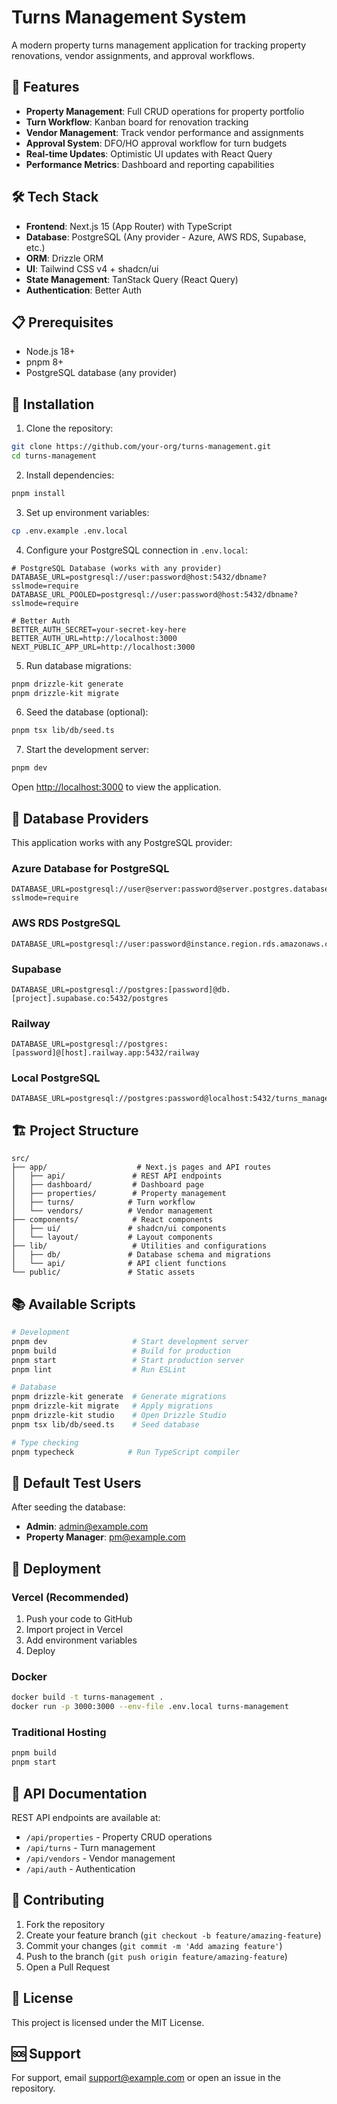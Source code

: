 # Turns Management System

A modern property turns management application for tracking property renovations, vendor assignments, and approval workflows.

## 🚀 Features

- **Property Management**: Full CRUD operations for property portfolio
- **Turn Workflow**: Kanban board for renovation tracking
- **Vendor Management**: Track vendor performance and assignments
- **Approval System**: DFO/HO approval workflow for turn budgets
- **Real-time Updates**: Optimistic UI updates with React Query
- **Performance Metrics**: Dashboard and reporting capabilities

## 🛠️ Tech Stack

- **Frontend**: Next.js 15 (App Router) with TypeScript
- **Database**: PostgreSQL (Any provider - Azure, AWS RDS, Supabase, etc.)
- **ORM**: Drizzle ORM
- **UI**: Tailwind CSS v4 + shadcn/ui
- **State Management**: TanStack Query (React Query)
- **Authentication**: Better Auth

## 📋 Prerequisites

- Node.js 18+ 
- pnpm 8+
- PostgreSQL database (any provider)

## 🔧 Installation

1. Clone the repository:
```bash
git clone https://github.com/your-org/turns-management.git
cd turns-management
```

2. Install dependencies:
```bash
pnpm install
```

3. Set up environment variables:
```bash
cp .env.example .env.local
```

4. Configure your PostgreSQL connection in `.env.local`:
```env
# PostgreSQL Database (works with any provider)
DATABASE_URL=postgresql://user:password@host:5432/dbname?sslmode=require
DATABASE_URL_POOLED=postgresql://user:password@host:5432/dbname?sslmode=require

# Better Auth
BETTER_AUTH_SECRET=your-secret-key-here
BETTER_AUTH_URL=http://localhost:3000
NEXT_PUBLIC_APP_URL=http://localhost:3000
```

5. Run database migrations:
```bash
pnpm drizzle-kit generate
pnpm drizzle-kit migrate
```

6. Seed the database (optional):
```bash
pnpm tsx lib/db/seed.ts
```

7. Start the development server:
```bash
pnpm dev
```

Open [http://localhost:3000](http://localhost:3000) to view the application.

## 📝 Database Providers

This application works with any PostgreSQL provider:

### Azure Database for PostgreSQL
```env
DATABASE_URL=postgresql://user@server:password@server.postgres.database.azure.com:5432/dbname?sslmode=require
```

### AWS RDS PostgreSQL
```env
DATABASE_URL=postgresql://user:password@instance.region.rds.amazonaws.com:5432/dbname
```

### Supabase
```env
DATABASE_URL=postgresql://postgres:[password]@db.[project].supabase.co:5432/postgres
```

### Railway
```env
DATABASE_URL=postgresql://postgres:[password]@[host].railway.app:5432/railway
```

### Local PostgreSQL
```env
DATABASE_URL=postgresql://postgres:password@localhost:5432/turns_management
```

## 🏗️ Project Structure

```
src/
├── app/                    # Next.js pages and API routes
│   ├── api/               # REST API endpoints
│   ├── dashboard/         # Dashboard page
│   ├── properties/        # Property management
│   ├── turns/            # Turn workflow
│   └── vendors/          # Vendor management
├── components/            # React components
│   ├── ui/               # shadcn/ui components
│   └── layout/           # Layout components
├── lib/                   # Utilities and configurations
│   ├── db/               # Database schema and migrations
│   └── api/              # API client functions
└── public/               # Static assets
```

## 📚 Available Scripts

```bash
# Development
pnpm dev                   # Start development server
pnpm build                 # Build for production
pnpm start                 # Start production server
pnpm lint                  # Run ESLint

# Database
pnpm drizzle-kit generate  # Generate migrations
pnpm drizzle-kit migrate   # Apply migrations
pnpm drizzle-kit studio    # Open Drizzle Studio
pnpm tsx lib/db/seed.ts    # Seed database

# Type checking
pnpm typecheck            # Run TypeScript compiler
```

## 🔐 Default Test Users

After seeding the database:
- **Admin**: admin@example.com
- **Property Manager**: pm@example.com

## 🚀 Deployment

### Vercel (Recommended)
1. Push your code to GitHub
2. Import project in Vercel
3. Add environment variables
4. Deploy

### Docker
```bash
docker build -t turns-management .
docker run -p 3000:3000 --env-file .env.local turns-management
```

### Traditional Hosting
```bash
pnpm build
pnpm start
```

## 📖 API Documentation

REST API endpoints are available at:
- `/api/properties` - Property CRUD operations
- `/api/turns` - Turn management
- `/api/vendors` - Vendor management
- `/api/auth` - Authentication

## 🤝 Contributing

1. Fork the repository
2. Create your feature branch (`git checkout -b feature/amazing-feature`)
3. Commit your changes (`git commit -m 'Add amazing feature'`)
4. Push to the branch (`git push origin feature/amazing-feature`)
5. Open a Pull Request

## 📄 License

This project is licensed under the MIT License.

## 🆘 Support

For support, email support@example.com or open an issue in the repository.